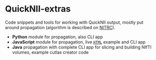 # QuickNII-extras
Code snippets and tools for working with QuickNII output, mostly put around propagation (algorithm is described on [NITRC](https://www.nitrc.org/plugins/mwiki/index.php/quicknii:Propagation)).
* **Python** module for propagation, also CLI app
* **JavaScript** module for propagation, live [`HTML`](https://tevemadar.github.io/QuickNII-extras/JavaScript) example and CLI app
* **Java** propagation with complete CLI app for slicing and building NIfTI volumes, example cutlas creator code

